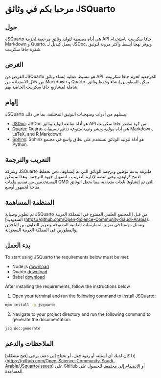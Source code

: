 # مرحبا بكم في وثائق JSQuarto

## حول

JSQuarto هي أداة مصممة لتوليد وثائق مرجعية لحزمة API جافا سكريبت باستخدام Markdown و Quarto. يعمل كبديل لـ JSDoc، ويوفر نهجا أبسط وأكثر مرونة لتوثيق شفرة جافا سكريبت.

## الغرض

الغرض من JSQuarto هو تبسيط عملية إنشاء وثائق API المرجعية لحزم جافا سكريبت. من خلال الاستفادة من Markdown و Quarto، يمكن للمطورين إنشاء وحفظ وثائق شاملة لمشاريع جافا سكريبت الخاصة بهم.

## إلهام

JSQuarto يستلهم من أدوات ومنهجيات التوثيق المختلفة، بما في ذلك:  </br>

- [JSDoc](https://jsdoc.app/): JSDoc هو أداة شائعة لتوليد وثائق API من كود مصدر جافا سكريبت. </br>
- [Quarto](https://quarto.org/): Quarto هي أداة مؤلفة ونشر وثيقة متنوعة تدعم تنسيقات Markdown, LaTeX, and R Markdown. </br>
- [Sphinx](https://www.sphinx-doc.org/): Sphinx هو أداة لتوليد الوثائق تستخدم على نطاق واسع في مجتمع Python. </br>

## التعريب والترجمة

وشركة JSQuarto ملتزمة بدعم توطين وترجمة الوثائق التي تم إنشاؤها. نحن نخطط لدمج كراودن، وهي منصة لإدارة التعريب ، لتسهيل جهود الترجمة. وهذا سيمكن المستخدمين من تقديم ملفات QMD التي تم إنشاؤها بلغات متعددة، مما يجعل الوثائق متاحة لجمهور أوسع.

## المنظمة المساهمة

تم تطوير وصيانة JSQuarto من قبل [المجتمع العلمي المفتوح في المملكة العربية السعودية] (https://github.com/Open-Science-Community-Saudi-Arabia). وتتمثل مهمتنا في تعزيز الممارسات العلمية المفتوحة وتعزيز التعاون بين الباحثين والمطورين في المملكة العربية السعودية.

## بدء العمل

To start using JSQuarto the requirements below must be met:

- Node.js [download](https://nodejs.org/en/download/)
- Quarto [download](https://quarto.org/docs/getting-started/installation.html)
- Babel [download](https://docs.ropensci.org/babelquarto/)

After installing the requirements, follow the instructions below

1. Open your terminal and run the following command to install JSQuarto:

```bash
npm install -g jsquarto
```

2. Navigate to your project directory and run the following command to generate the documentation:

```bash
jsq doc:generate
```

## الملاحظات والدعم

إذا كان لديك أي أسئلة، أو ردود فعل، أو تحتاج إلى دعم، يرجى [فتح مشكلة] (https://github.com/Open-Science-Community-Saudi-Arabia/JSquarto/issues) على GitHub أو [الانضمام إلى مجتمعنا](https://github.com/Open-Science-Community-Saudi-Arabia) للحصول على المساعدة.
